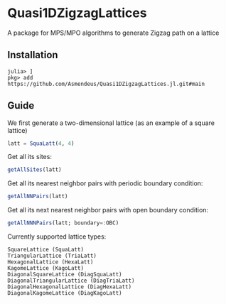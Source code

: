 # Quasi1DZigzagLattices

A package for MPS/MPO algorithms to generate Zigzag path on a lattice

## Installation

```
julia> ]
pkg> add https://github.com/Asmendeus/Quasi1DZigzagLattices.jl.git#main
```

## Guide

We first generate a two-dimensional lattice (as an example of a square lattice)

```julia
latt = SquaLatt(4, 4)
```

Get all its sites:

```julia
getAllSites(latt)
```

Get all its nearest neighbor pairs with periodic boundary condition:

```julia
getAllNNPairs(latt)
```

Get all its next nearest neighbor pairs with open boundary condition:

```julia
getAllNNNPairs(latt; boundary=:OBC)
```

Currently supported lattice types:

```
SquareLattice (SquaLatt)
TriangularLattice (TriaLatt)
HexagonalLattice (HexaLatt)
KagomeLattice (KagoLatt)
DiagonalSquareLattice (DiagSquaLatt)
DiagonalTriangularLattice (DiagTriaLatt)
DiagonalHexagonalLattice (DiagHexaLatt)
DiagonalKagomeLattice (DiagKagoLatt)
```
